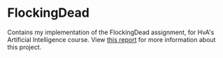 # FlockingDead

Contains my implementation of the FlockingDead assignment, for HvA's Artificial Intelligence course.
View [this report](https://github.com/kemmel-dev/FlockingDead/blob/main/FlockingDead_Report.pdf) for more information about this project.
